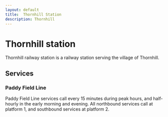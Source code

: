 ```yaml
---
layout: default
title:  Thornhill Station
description: Thornhill
---
```


# Thornhill station

Thornhill railway station is a
railway station serving the village of Thornhill. 

## Services

### Paddy Field Line

Paddy Field Line services call every 15 minutes during peak hours, and
half-hourly in the early morning and evening. All northbound services call at
platform 1, and southbound services at platform 2. 
